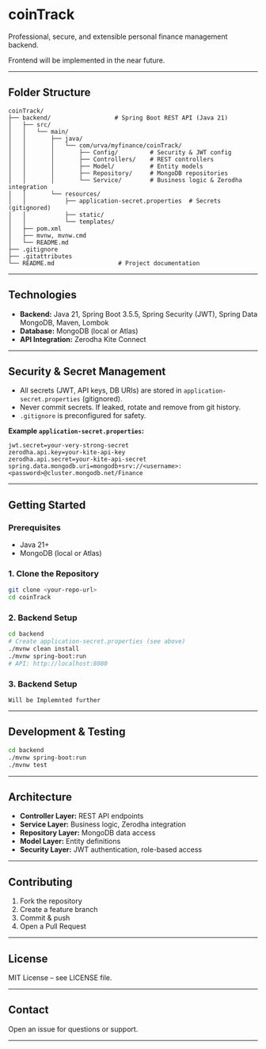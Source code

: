 # coinTrack

Professional, secure, and extensible personal finance management backend. 

Frontend will be implemented in the near future.

---

## Folder Structure

```
coinTrack/
├── backend/                  # Spring Boot REST API (Java 21)
│   ├── src/
│   │   └── main/
│   │       ├── java/
│   │       │   └── com/urva/myfinance/coinTrack/
│   │       │       ├── Config/         # Security & JWT config
│   │       │       ├── Controllers/    # REST controllers
│   │       │       ├── Model/          # Entity models
│   │       │       ├── Repository/     # MongoDB repositories
│   │       │       └── Service/        # Business logic & Zerodha integration
│   │       └── resources/
│   │           ├── application-secret.properties  # Secrets (gitignored)
│   │           ├── static/
│   │           └── templates/
│   ├── pom.xml
│   ├── mvnw, mvnw.cmd
│   └── README.md
├── .gitignore
├── .gitattributes
└── README.md                  # Project documentation
```

---

## Technologies

- **Backend:** Java 21, Spring Boot 3.5.5, Spring Security (JWT), Spring Data MongoDB, Maven, Lombok
- **Database:** MongoDB (local or Atlas)
- **API Integration:** Zerodha Kite Connect

---

## Security & Secret Management

- All secrets (JWT, API keys, DB URIs) are stored in `application-secret.properties` (gitignored).
- Never commit secrets. If leaked, rotate and remove from git history.
- `.gitignore` is preconfigured for safety.

**Example `application-secret.properties`:**

```properties
jwt.secret=your-very-strong-secret
zerodha.api.key=your-kite-api-key
zerodha.api.secret=your-kite-api-secret
spring.data.mongodb.uri=mongodb+srv://<username>:<password>@cluster.mongodb.net/Finance
```

---

## Getting Started

### Prerequisites

- Java 21+
- MongoDB (local or Atlas)

### 1. Clone the Repository

```bash
git clone <your-repo-url>
cd coinTrack
```

### 2. Backend Setup

```bash
cd backend
# Create application-secret.properties (see above)
./mvnw clean install
./mvnw spring-boot:run
# API: http://localhost:8080
```

### 3. Backend Setup

```
Will be Implemnted further
```

---

## Development & Testing

```bash
cd backend
./mvnw spring-boot:run
./mvnw test
```

---

## Architecture

- **Controller Layer:** REST API endpoints
- **Service Layer:** Business logic, Zerodha integration
- **Repository Layer:** MongoDB data access
- **Model Layer:** Entity definitions
- **Security Layer:** JWT authentication, role-based access

---

## Contributing

1. Fork the repository
2. Create a feature branch
3. Commit & push
4. Open a Pull Request

---

## License

MIT License – see LICENSE file.

---

## Contact

Open an issue for questions or support.

---
